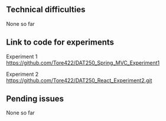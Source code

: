 Technical difficulties
-----------------------

None so far





Link to code for experiments
------------------------------



Experiment 1<br>
https://github.com/Tore422/DAT250_Spring_MVC_Experiment1



Experiment 2<br>
https://github.com/Tore422/DAT250_React_Experiment2.git






Pending issues
---------------


None so far




